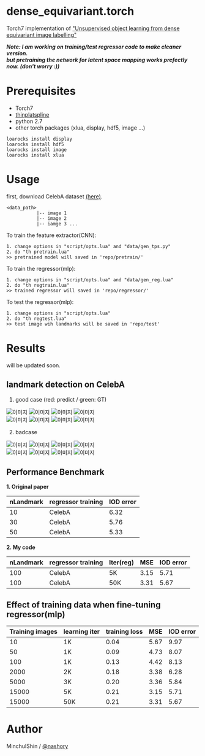 # dense\_equivariant.torch
Torch7 implementation of ["Unsupervised object learning from dense equivariant image labelling"](https://arxiv.org/abs/1706.02932)

___Note: I am working on training/test regressor code to make cleaner version.___  
___but pretraining the network for latent space mapping works prefectly now. (don't worry :))___


# Prerequisites
+ Torch7
+ [thinplatspline](https://github.com/olt/thinplatespline)
+ python 2.7
+ other torch packages (xlua, display, hdf5, image ...)

~~~
loarocks install display
loarocks install hdf5
loarocks install image
loarocks install xlua
~~~



# Usage
first, download CelebA dataset [(here)](https://drive.google.com/drive/folders/0B7EVK8r0v71pWEZsZE9oNnFzTm8).
~~~
<data_path>
           |-- image 1
           |-- image 2
           |-- iamge 3 ...
~~~

To train the feature extractor(CNN):
~~~
1. change options in "script/opts.lua" and "data/gen_tps.py"
2. do "th pretrain.lua"
>> pretrained model will saved in 'repo/pretrain/'
~~~

To train the regressor(mlp):
~~~
1. change options in "script/opts.lua" and "data/gen_reg.lua"
2. do "th regtrain.lua"
>> trained regressor will saved in 'repo/regressor/'
~~~

To test the regressor(mlp):
~~~
1. change options in "script/opts.lua"
2. do "th regtest.lua"
>> test image wih landmarks will be saved in 'repo/test'
~~~


# Results
will be updated soon.

## landmark detection on CelebA

1. good case (red: predict / green: GT)

![이미지](https://puu.sh/x9DXw/b8a08644a8.png)
![이미지](https://puu.sh/x9DXJ/87499c145c.png)
![이미지](https://puu.sh/x9DXR/7e827d0363.png)
![이미지](https://puu.sh/x9DY2/a9db6c35fe.png)    
![이미지](https://puu.sh/x9DY6/860f44f4e7.png)
![이미지](https://puu.sh/x9DYe/f6d734eef3.png)
![이미지](https://puu.sh/x9DYl/ecae735bde.png)
![이미지](https://puu.sh/x9DYs/16f7b374c6.png)

2. badcase

![이미지](https://puu.sh/x9E9P/70052b1074.png)
![이미지](https://puu.sh/x9E9L/b79143d3ee.png)
![이미지](https://puu.sh/x9E9B/e97da93f86.png)
![이미지](https://puu.sh/x9E9t/02cb77ea76.png)    
![이미지](https://puu.sh/x9E9o/7cc9298d1c.png)
![이미지](https://puu.sh/x9E9i/aa01b2db50.png)
![이미지](https://puu.sh/x9E9a/eb7b5d3f29.png)
![이미지](https://puu.sh/x9E91/d765dec3a1.png)

## Performance Benchmark

__1. Original paper__

|  nLandmark |  regressor training  | IOD error|
| ---- | --- |---|
|10|CelebA|6.32|
|30|CelebA|5.76|
|50|CelebA|5.33|

__2. My code__

|  nLandmark |  regressor training |Iter(reg) | MSE  | IOD error|
| ---- | --- |---|---|---|
|100|CelebA|5K|      3.15|5.71|
|100|CelebA|50K|      3.31|5.67|

## Effect of training data when fine-tuning regressor(mlp)

|Training images| learning iter | training loss | MSE | IOD error|
|---|---|---|---|---|
| 10 | 1K | 0.04 |5.67  | 9.97  |
| 50 | 1K | 0.09 |4.73  | 8.07  |
| 100 | 1K | 0.13 |4.42  | 8.13  |
| 2000 | 2K | 0.18 |3.38  | 6.28  |
| 5000 | 3K | 0.20 |3.36  | 5.84  |
| 15000 | 5K | 0.21 |3.15  | 5.71  |
| 15000 | 50K | 0.21 |3.31  | 5.67  |


# Author
MinchulShin / [@nashory](https://github.com/nashory)


